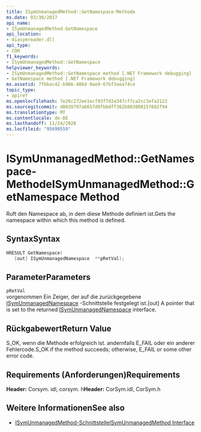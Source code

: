```yaml
---
title: ISymUnmanagedMethod::GetNamespace-Methode
ms.date: 03/30/2017
api_name:
- ISymUnmanagedMethod.GetNamespace
api_location:
- diasymreader.dll
api_type:
- COM
f1_keywords:
- ISymUnmanagedMethod::GetNamespace
helpviewer_keywords:
- ISymUnmanagedMethod::GetNamespace method [.NET Framework debugging]
- GetNamespace method [.NET Framework debugging]
ms.assetid: 7fbbac42-b966-406d-9ae9-67bf3aea74ce
topic_type:
- apiref
ms.openlocfilehash: 7e26c272ee1ecf03f7d2a347cf7ca2cc3efa2122
ms.sourcegitcommit: d8020797a6657d0fbbdff362b80300815f682f94
ms.translationtype: MT
ms.contentlocale: de-DE
ms.lasthandoff: 11/24/2020
ms.locfileid: "95699559"
---
```

# <a name="isymunmanagedmethodgetnamespace-method"></a><span data-ttu-id="26a2f-102">ISymUnmanagedMethod::GetNamespace-Methode</span><span class="sxs-lookup"><span data-stu-id="26a2f-102">ISymUnmanagedMethod::GetNamespace Method</span></span>

<span data-ttu-id="26a2f-103">Ruft den Namespace ab, in dem diese Methode definiert ist.</span><span class="sxs-lookup"><span data-stu-id="26a2f-103">Gets the namespace within which this method is defined.</span></span>  
  
## <a name="syntax"></a><span data-ttu-id="26a2f-104">Syntax</span><span class="sxs-lookup"><span data-stu-id="26a2f-104">Syntax</span></span>  
  
```cpp  
HRESULT GetNamespace(  
   [out] ISymUnmanagedNamespace  **pRetVal);  
```  
  
## <a name="parameters"></a><span data-ttu-id="26a2f-105">Parameter</span><span class="sxs-lookup"><span data-stu-id="26a2f-105">Parameters</span></span>  

 `pRetVal`  
 <span data-ttu-id="26a2f-106">vorgenommen Ein Zeiger, der auf die zurückgegebene [ISymUnmanagedNamespace](isymunmanagednamespace-interface.md) -Schnittstelle festgelegt ist.</span><span class="sxs-lookup"><span data-stu-id="26a2f-106">[out] A pointer that is set to the returned [ISymUnmanagedNamespace](isymunmanagednamespace-interface.md) interface.</span></span>  
  
## <a name="return-value"></a><span data-ttu-id="26a2f-107">Rückgabewert</span><span class="sxs-lookup"><span data-stu-id="26a2f-107">Return Value</span></span>  

 <span data-ttu-id="26a2f-108">S_OK, wenn die Methode erfolgreich ist. andernfalls E_FAIL oder ein anderer Fehlercode.</span><span class="sxs-lookup"><span data-stu-id="26a2f-108">S_OK if the method succeeds; otherwise, E_FAIL or some other error code.</span></span>  
  
## <a name="requirements"></a><span data-ttu-id="26a2f-109">Requirements (Anforderungen)</span><span class="sxs-lookup"><span data-stu-id="26a2f-109">Requirements</span></span>  

 <span data-ttu-id="26a2f-110">**Header:** Corsym. idl, corsym. h</span><span class="sxs-lookup"><span data-stu-id="26a2f-110">**Header:** CorSym.idl, CorSym.h</span></span>  
  
## <a name="see-also"></a><span data-ttu-id="26a2f-111">Weitere Informationen</span><span class="sxs-lookup"><span data-stu-id="26a2f-111">See also</span></span>

- [<span data-ttu-id="26a2f-112">ISymUnmanagedMethod-Schnittstelle</span><span class="sxs-lookup"><span data-stu-id="26a2f-112">ISymUnmanagedMethod Interface</span></span>](isymunmanagedmethod-interface.md)
